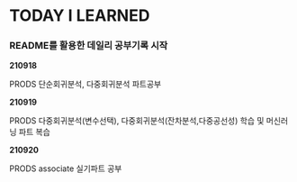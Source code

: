 # TODAY I LEARNED
### README를 활용한 데일리 공부기록 시작

**210918**

PRODS 단순회귀분석, 다중회귀분석 파트공부

**210919**

PRODS 다중회귀분석(변수선택), 다중회귀분석(잔차분석,다중공선성) 학습 및 머신러닝 파트 복습

**210920**

PRODS associate 실기파트 공부
